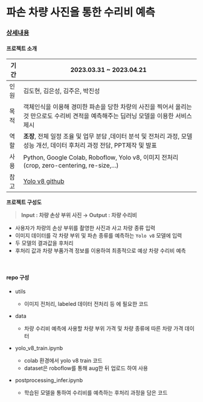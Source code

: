 # 파손 차량 사진을 통한 수리비 예측
### [상세내용](https://resonant-mapusaurus-297.notion.site/4e3945f73b1d4d078bda4e217114b8fa?pvs=4)
#### 프로젝트 소개 

기간 | 2023.03.31 ~ 2023.04.21
------------|---------
인원 | 김도현, 김은성, 김주은, 박진성 
목적 | 객체인식을 이용해 경미한 파손을 당한 차량의 사진을 찍어서 올리는 것 만으로도 수리비 견적을 예측해주는 딥러닝 모델을 이용한 서비스 제시
역할 | **조장**, 전체 일정 조율 및 업무 분담 ,데이터 분석 및 전처리 과정, 모델 성능 개선, 데이터 후처리 과정 전담, PPT제작 및 발표
사용 | Python, Google Colab, Roboflow, Yolo v8, 이미지 전처리(crop, zero-centering, re-size,...)
참고 |  [Yolo v8 github](https://github.com/ultralytics/ultralytics)


**프로젝트 구성도**

> **Input : 차량 손상 부위 사진 → Output : 차량 수리비**

- 사용자가 차량의 손상 부위를 촬영한 사진과 사고 차량 종류 입력
- 이미지 데이터를 각 차량 부위 및 파손 종류를 예측하는 `Yolo v8` 모델에 입력
- 두 모델의 결과값을 후처리
- 후처리 값과 차량 부품가격 정보를 이용하여 최종적으로 예상 차량 수리비 예측
<br>

#### repo 구성

- utils 
    - 이미지 전처리, labeled 데이터 전처리 등 에 필요한 코드

- data
    - 차량 수리비 예측에 사용할 차량 부위 가격 및 차량 종류에 따른 차량 가격 데이터

- yolo_v8_train.ipynb
    - colab 환경에서 yolo v8 train 코드
    - dataset은 roboflow를 통해 aug한 뒤 업로드 하여 사용

- postprocessing_infer.ipynb
    - 학습된 모델을 통하여 수리비를 예측하는 후처리 과정을 담은 코드

